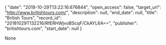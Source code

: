 {
  "date": "2018-10-29T13:22:16.676844", 
  "open_access": false, 
  "target_url": "http://www.britishtours.com/", 
  "description": null, 
  "end_date": null, 
  "title": "British Tours", 
  "record_id": "20181029T132216/RfERHWjvoBScqF/CkAYL6A==", 
  "publisher": "britishtours.com", 
  "start_date": null
}

None